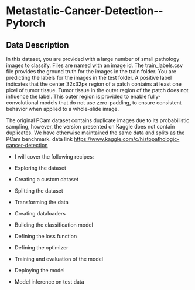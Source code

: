 # Metastatic-Cancer-Detection--Pytorch

## Data Description
In this dataset, you are provided with a large number of small pathology images to classify. Files are named with an image id. The train_labels.csv file provides the ground truth for the images in the train folder. You are predicting the labels for the images in the test folder. A positive label indicates that the center 32x32px region of a patch contains at least one pixel of tumor tissue. Tumor tissue in the outer region of the patch does not influence the label. This outer region is provided to enable fully-convolutional models that do not use zero-padding, to ensure consistent behavior when applied to a whole-slide image.

The original PCam dataset contains duplicate images due to its probabilistic sampling, however, the version presented on Kaggle does not contain duplicates. We have otherwise maintained the same data and splits as the PCam benchmark.
data link https://www.kaggle.com/c/histopathologic-cancer-detection

- I will cover the following recipes:

- Exploring the dataset

- Creating a custom dataset

- Splitting the dataset

- Transforming the data

- Creating dataloaders

- Building the classification model

- Defining the loss function

- Defining the optimizer

- Training and evaluation of the model

- Deploying the model

- Model inference on test data
